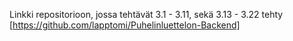 Linkki repositorioon, jossa tehtävät 3.1 - 3.11, sekä 3.13 - 3.22 tehty
[https://github.com/lapptomi/Puhelinluettelon-Backend]
